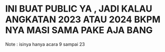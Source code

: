 # INI BUAT PUBLIC YA , JADI KALAU ANGKATAN 2023 ATAU 2024 BKPM NYA MASI SAMA PAKE AJA BANG 
Note : isinya hanya acara 9 sampai 23
